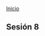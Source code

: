 <!-- No borrar o modificar -->
[Inicio](./index.md)

## Sesión 8 


<!-- Su documentación aquí -->





